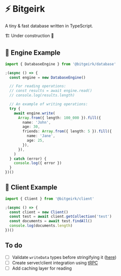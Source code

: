 # ⚡ Bitgeirk

A tiny & fast database written in TypeScript.

🏗️ Under construction 🚧

## 🦔 Engine Example

```ts
import { DatabaseEngine } from '@bitgeirk/database'

;(async () => {
  const engine = new DatabaseEngine()

  // For reading operations:
  // const results = await engine.read()
  // console.log(results.length)

  // An example of writing operations:
  try {
    await engine.write(
      Array.from({ length: 100_000 }).fill({
        name: 'John',
        age: 30,
        friends: Array.from({ length: 5 }).fill({
          name: 'Jane',
          age: 25,
        }),
      }),
    )
  } catch (error) {
    console.log({ error })
  }
})()
```

## 🦑 Client Example

```ts
import { Client } from '@bitgeirk/client'

;(async () => {
  const client = new Client()
  const test = await client.getCollection('test')
  const documents = await test.findAll()
  console.log(documents.length)
})()
```

## To do

- [ ] Validate `writeData` types before stringifying it ([here](./lib/engine/database/database-engine.ts#L71))
- [ ] Create server/client integration using [tRPC](https://trpc.io/)
- [ ] Add caching layer for reading
